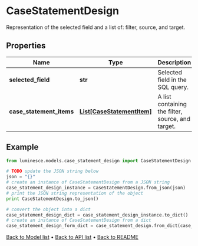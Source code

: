 # CaseStatementDesign

Representation of the selected field and a list of: filter, source, and target.

## Properties
Name | Type | Description | Notes
------------ | ------------- | ------------- | -------------
**selected_field** | **str** | Selected field in the SQL query. | [optional] 
**case_statement_items** | [**List[CaseStatementItem]**](CaseStatementItem.md) | A list containing the filter, source, and target. | [optional] 

## Example

```python
from luminesce.models.case_statement_design import CaseStatementDesign

# TODO update the JSON string below
json = "{}"
# create an instance of CaseStatementDesign from a JSON string
case_statement_design_instance = CaseStatementDesign.from_json(json)
# print the JSON string representation of the object
print CaseStatementDesign.to_json()

# convert the object into a dict
case_statement_design_dict = case_statement_design_instance.to_dict()
# create an instance of CaseStatementDesign from a dict
case_statement_design_form_dict = case_statement_design.from_dict(case_statement_design_dict)
```
[Back to Model list](../README.md#documentation-for-models) &#8226; [Back to API list](../README.md#documentation-for-api-endpoints) &#8226; [Back to README](../README.md)


